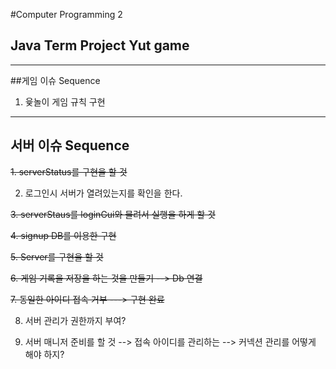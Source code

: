 #Computer Programming 2 
## Java Term Project Yut game

- - -

##게임 이슈 Sequence
1. 윷놀이 게임 규칙 구현
- - -
##  서버 이슈 Sequence
~~1. serverStatus를 구현을 할 것~~ 

2. 로그인시 서버가 열려있는지를 확인을 한다.
   
~~3. serverStaus를 loginGui와 물려서 실행을 하게 할 것~~  

~~4. signup DB를 이용한 구현~~ 

~~5. Server를 구현을 할 것~~ 
    
~~6. 게임 기록을 저장을 하는 것을 만들기 --> Db 연결~~ 


~~7. 동일한 아이디 접속 거부 ---> 구현 완료~~

8. 서버 관리가 권한까지 부여?

9. 서버 매니저 준비를 할 것 --> 접속 아이디를 관리하는 
--> 커넥션 관리를 어떻게 해야 하지?


 


